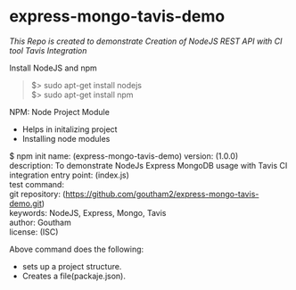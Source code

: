 # express-mongo-tavis-demo
_This Repo is created to demonstrate Creation of NodeJS REST API with CI tool Tavis Integration_

Install NodeJS and npm 
> $> sudo apt-get install nodejs  
> $> sudo apt-get install npm

NPM: Node Project Module
* Helps in initalizing project
* Installing node modules

$ npm init 
    name: (express-mongo-tavis-demo) 
    version: (1.0.0)  
    description: To demonstrate NodeJs Express MongoDB usage with Tavis CI integration 
    entry point: (index.js)  
    test command:  
    git repository: (https://github.com/goutham2/express-mongo-tavis-demo.git)  
    keywords: NodeJS, Express, Mongo, Tavis  
    author: Goutham  
    license: (ISC)  

Above command does the following:
 * sets up a project structure. 
 * Creates a file(packaje.json).